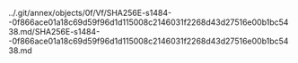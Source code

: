 ../.git/annex/objects/0f/Vf/SHA256E-s1484--0f866ace01a18c69d59f96d1d115008c2146031f2268d43d27516e00b1bc5438.md/SHA256E-s1484--0f866ace01a18c69d59f96d1d115008c2146031f2268d43d27516e00b1bc5438.md